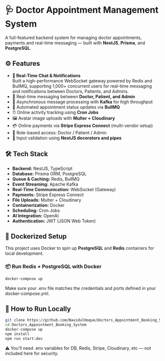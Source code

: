 # 🩺 Doctor Appointment Management System

A full-featured backend system for managing doctor appointments, payments and real-time messaging — built with **NestJS**, **Prisma**, and **PostgreSQL**.

## ⚙️ Features

- **💬 Real-Time Chat & Notifications**<br>
Built a high-performance WebSocket gateway powered by Redis and BullMQ, supporting 1,000+ concurrent users for real-time messaging and notifications between Doctors, Patients, and Admins.
- 💬 Real-time messaging between **Doctor, Patient, and Admin**
- 📡 Asynchronous message processing with **Kafka** for high throughput
- 🧾 Automated appointment status updates via **BullMQ**
- ⏰ Online activity tracking using **Cron Jobs**
- 🖼️ Avatar image uploads with **Multer + Cloudinary**
- 💳 Online payments via **Stripe Express Connect** (multi-vendor setup)
- 🔐 Role-based access: Doctor / Patient / Admin
- 🧪 Input validation using **NestJS decorators and pipes**

## 🛠️ Tech Stack

- **Backend:** NestJS, TypeScript
- **Database:** Prisma ORM, PostgreSQL
- **Queue & Caching:** Redis, BullMQ
- **Event Streaming:** Apache Kafka
- **Real-Time Communication:** WebSocket (Gateway)
- **Payments:** Stripe Express Connect
- **File Uploads:** Multer + Cloudinary
- **Containerization:** Docker
- **Scheduling:** Cron Jobs
- **AI Integration:** OpenAI
- **Authentication:** JWT (JSON Web Token)

## 🐳 Dockerized Setup

This project uses Docker to spin up **PostgreSQL** and **Redis** containers for local development.

### 📦 Run Redis + PostgreSQL with Docker

```bash
docker-compose up
```

Make sure your .env file matches the credentials and ports defined in your docker-compose.yml.

## 🚀 How to Run Locally

```bash
git clone https://github.com/NavidulHoque/Doctors_Appointment_Booking_System.git
cd Doctors_Appointment_Booking_System
docker-compose up
npm install
npm run start:dev
```

⚠️ You'll need .env variables for DB, Redis, Stripe, Cloudinary, etc — not included here for security.
